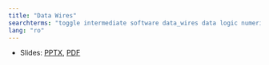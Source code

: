 ```yaml
---
title: "Data Wires"
searchterms: "toggle intermediate software data_wires data logic numeric text"
lang: "ro"
---
```

 <ul>
 <li class="ng-binding">Slides:
 <a href="ProgrammingLessons/intermediate/DataWires (rom).pptx">PPTX</a>,
 <a href="ProgrammingLessons/intermediate/DataWires (rom).pdf">PDF</a>
 </li>
 </ul>
